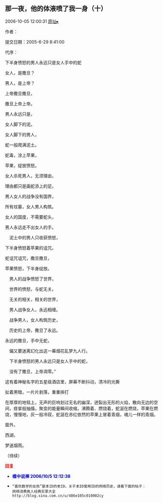 ## 那一夜，他的体液喷了我一身（十）
2006-10-05 12:00:31
[原址▸](http://www.fxgan.com/chan_time/2006_07_12/287.htm)


作者：

提交日期：2005-6-29 8:41:00

代序：

下半身愤怒的男人永远只是女人手中的蛇

女人，是撒旦？

男人，是上帝？

上帝撒旦撒旦，

撒旦上帝上帝。

男人永远只是，

女人脚下的泥。

女人脚下的男人，

蛇一般爬满泥土。

蛇毒，涂上苹果，

苹果，绽放愤怒。

女人杀死男人，无须理由，

理由都只是画蛇添上的足。

男人女人的战争没有国界，

所有坟墓，女人男人构筑。

女人的国度，不需要蛇头，

男人永远走不出女人的手。

　泥土中的男人只收获愤怒，

下半身愤怒着苹果的诅咒。

蛇诅咒诅咒，撒旦撒旦，

苹果愤怒，下半身绽放。

　男人的战争愤怒了世界，

　世界的愤怒，与蛇无关。

　无关的相关，相关的世界，

　男人战争女人，永远相缠。

　战争男人，女人构筑历史，

　历史的上帝，撒旦了永远。

永远的撒旦，手中无蛇，

　偏又要迷离幻化出这一幕烟花乱梦九人行。

　下半身愤怒的男人永远只是女人手中的蛇，

　没有了撒旦，上帝凋零。”

这有着神秘名字的五星级酒店里，屏幕不断抖动，清冷的光撕

扯着黑暗，一片片剥落，重重摔打

在厚厚的地毯上，无声的巨响划过无名的幽深，迸裂出无形的火焰，散向无边的空间，痉挛般抽搐，聚变的能量瞬间收缩，沸腾着、燃烧着，蛇涎在燃烧，苹果在燃烧，慢慢地，灰一般冷寂，蛇涎在赤红依然的苹果上冒着青烟，魂儿一样的青烟。

窗外，

西湖，

梦迷烟雨。

（待续）




**<font color='red'>回复</font>**


- **<font color='blue'>缠中说禅 2006/10/5 12:12:38</font>**
- ```
  “喜欢数学的女孩”是本ID的老ID，关于本ID曾用ID的网络历史，请看下面的帖子：
  网络消费男人经典实录大全
  http://blog.sina.com.cn/u/486e105c010002cy
  ```
